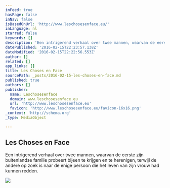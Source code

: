 ```yaml
---
inFeed: true
hasPage: false
inNav: false
isBasedOnUrl: 'http://www.leschosesenface.eu/'
inLanguage: nl
starred: false
keywords: []
description: 'Een intrigerend verhaal over twee mannen, waarvan de eerste zijn buitenlandse familie probeert bijeen te krijgen en te herenigen, terwijl de andere op zoek is naar de enige persoon die het leven van zijn vrouw had kunnen redden.'
datePublished: '2016-02-15T22:23:57.138Z'
dateModified: '2016-02-15T22:22:56.553Z'
author: []
related: []
app_links: []
title: Les Choses en Face
sourcePath: _posts/2016-02-15-les-choses-en-face.md
published: true
authors: []
publisher:
  name: Leschosesenface
  domain: www.leschosesenface.eu
  url: 'http://www.leschosesenface.eu'
  favicon: 'http://www.leschosesenface.eu/favicon-16x16.png'
_context: 'http://schema.org'
_type: MediaObject

---
```

<article style=""><h1>Les Choses en Face</h1><p>Een intrigerend verhaal over twee mannen, waarvan de eerste zijn buitenlandse familie probeert bijeen te krijgen en te herenigen, terwijl de andere op zoek is naar de enige persoon die het leven van zijn vrouw had kunnen redden.</p><img src="https://s3-us-west-2.amazonaws.com/the-grid-img/p/00fcdd31cb4a2a155b1a21d9e37f57f6119cb002.jpg" /></article>